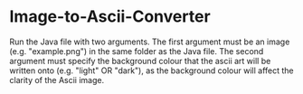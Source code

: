 # Image-to-Ascii-Converter
Run the Java file with two arguments. The first argument must be an image (e.g. "example.png") in the same folder as the Java file. The second argument must specify the background colour that the ascii art will be written onto (e.g. "light" OR "dark"), as the background colour will affect the clarity of the Ascii image.
